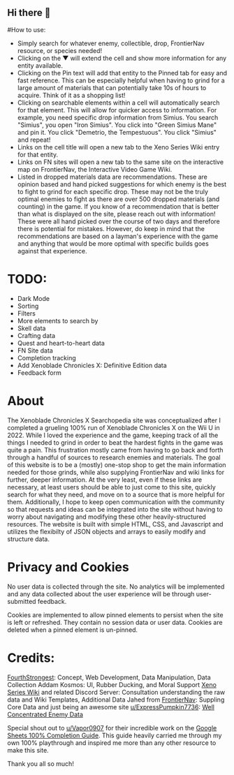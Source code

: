 ## Hi there 👋
#How to use:
- Simply search for whatever enemy, collectible, drop, FrontierNav resource, or species needed!
- Clicking on the ▼ will extend the cell and show more information for any entity available.
- Clicking on the Pin text will add that entity to the Pinned tab for easy and fast reference. This can be especially helpful when having to grind for a large amount of materials that can potentially take 10s of hours to acquire. Think of it as a shopping list!
- Clicking on searchable elements within a cell will automatically search for that element. This will allow for quicker access to information. For example, you need specific drop information from Simius. You search "Simius", you open "Iron Simius". You click into "Green Simius Mane" and pin it. You click "Demetrio, the Tempestuous". You click "Simius" and repeat!
- Links on the cell title will open a new tab to the Xeno Series Wiki entry for that entity.
- Links on FN sites will open a new tab to the same site on the interactive map on FrontierNav, the Interactive Video Game Wiki.
- Listed in dropped materials data are recommendations. These are opinion based and hand picked suggestions for which enemy is the best to fight to grind for each specific drop. These may not be the truly optimal enemies to fight as there are over 500 dropped materials (and counting) in the game. If you know of a recommendation that is better than what is displayed on the site, please reach out with information! These were all hand picked over the course of two days and therefore there is potential for mistakes. However, do keep in mind that the recommendations are based on a layman's experience with the game and anything that would be more optimal with specific builds goes against that experience.

# TODO:
- Dark Mode
- Sorting
- Filters
- More elements to search by
- Skell data
- Crafting data
- Quest and heart-to-heart data
- FN Site data
- Completion tracking
- Add Xenoblade Chronicles X: Definitive Edition data
- Feedback form

# About
The Xenoblade Chronicles X Searchopedia site was conceptualized after I completed a grueling 100% run of Xenoblade Chronicles X on the Wii U in 2022. While I loved the experience and the game, keeping track of all the things I needed to grind in order to beat the hardest fights in the game was quite a pain. This frustration mostly came from having to go back and forth through a handful of sources to research enemies and materials. The goal of this website is to be a (mostly) one-stop shop to get the main information needed for those grinds, while also supplying FrontierNav and wiki links for further, deeper information. At the very least, even if these links are necessary, at least users should be able to just come to this site, quickly search for what they need, and move on to a source that is more helpful for them. Additionally, I hope to keep open communication with the community so that requests and ideas can be integrated into the site without having to worry about navigating and modifying these other heavily-structured resources. The website is built with simple HTML, CSS, and Javascript and utilizes the flexibilty of JSON objects and arrays to easily modify and structure data.

# Privacy and Cookies
No user data is collected through the site. No analytics will be implemented and any data collected about the user experience will be through user-submitted feedback.

Cookies are implemented to allow pinned elements to persist when the site is left or refreshed. They contain no session data or user data.  Cookies are deleted when a pinned element is un-pinned.

# Credits:
[FourthStrongest](https://fourthstrongest.github.io/): Concept, Web Development, Data Manipulation, Data Collection
Addam Kosmos: UI, Rubber Ducking, and Moral Support
[Xeno Series Wiki](https://www.xenoserieswiki.org/wiki/Main_Page) and related Discord Server: Consultation understanding the raw data and Wiki Templates, Additional Data
Jahed from [FrontierNav](https://frontiernav.net/wiki/xenoblade-chronicles-x): Suppling Core Data and just being an awesome site
[u/ExpressPumpkin7736](https://www.reddit.com/r/XenobladeChroniclesX/comments/s70gjt/xcx_player_guides_complete_enemy_information_and/): [Well Concentrated Enemy Data](https://docs.google.com/spreadsheets/d/1m5kKS_69chohllO4r5xaP3_aMKbwmxeOMQq7CMhVyLc/edit?gid=0#gid=0)

Special shout out to [u/Vapor0907](https://www.reddit.com/r/XenobladeChroniclesX/comments/104yfgw/the_ultimate_100_guide/) for their incredible work on the [Google Sheets 100% Completion Guide](https://docs.google.com/spreadsheets/d/12WOSrIc5NIFiywWcukl1ADoXuTuboEXEJe8CNi9Jlr4/edit?gid=1284138622#gid=1284138622). This guide heavily carried me through my own 100% playthrough and inspired me more than any other resource to make this site.

Thank you all so much!